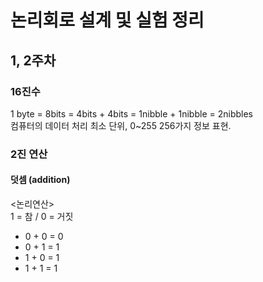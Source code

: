 # 논리회로 설계 및 실험 정리
## 1, 2주차
### 16진수
1 byte = 8bits = 4bits + 4bits = 1nibble + 1nibble = 2nibbles\
컴퓨터의 데이터 처리 최소 단위, 0~255 256가지 정보 표현.
### 2진 연산
#### 덧셈 (addition)
<논리연산>\
1 = 참 / 0 = 거짓
- 0 + 0 = 0
- 0 + 1 = 1
- 1 + 0 = 1
- 1 + 1 = 1
